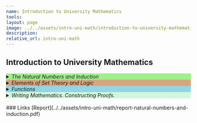 ```yaml
---
name: Introduction to University Mathematics 
tools:
layout: page
image: ../../assets/intro-uni-math/introduction-to-university-mathematics.svg
description:
relative_url: intro-uni-math
---
```


## Introduction to University Mathematics
<details closed style='background-color:#A1EF8B'><summary markdown="span" ><em>The Natural Numbers and Induction</em></summary>
<details closed><summary markdown="span"><em>The Natural Numbers</em></summary>
<details closed><summary markdown="span"><em>Definition: Natural Numbers</em></summary>
<img src='../../assets/intro-uni-math/definition-natural-number.svg'>
</details>
<details closed><summary markdown="span"><em>Definition: Binary Operation</em></summary>
<img src='../../assets/intro-uni-math/definition-binary-operation.svg'>
</details>
<details closed><summary markdown="span"><em>Definition: Ordering of Natural Numbers</em></summary>
<img src='../../assets/intro-uni-math/definition-ordering-of-natural-numbers.svg'>
</details>
<details closed><summary markdown="span"><em>Proposition: Properties of the Ordering of the Natural Numbers</em></summary>
<img src='../../assets/intro-uni-math/proposition-properties-of-natural-ordering.svg'>
</details>
<details closed><summary markdown="span"><em>Definition: Set of Natural Numbers $\mathbb{N}$</em></summary>
<img src='../../assets/intro-uni-math/definition-set-of-natural-numbers.svg'>
</details>
</details>
<details closed><summary markdown="span"><em>Induction</em></summary></details>
<details closed><summary markdown="span"><em>Examples</em></summary></details>
<details closed><summary markdown="span"><em>The Binomial Theorem</em></summary></details>
</details>
<details closed style='background-color:#D8A47F'><summary markdown="span" ><em>Elements of Set Theory and Logic</em></summary></details>
<details closed style='background-color:#92D5E6'><summary markdown="span" ><em>Functions</em></summary></details>
<details closed style='background-color:#D3F6DB'><summary markdown="span" ><em>Writing Mathematics. Constructing Proofs.</em></summary></details>
<br>
### Links
[Report](../../assets/intro-uni-math/report-natural-numbers-and-induction.pdf) 

